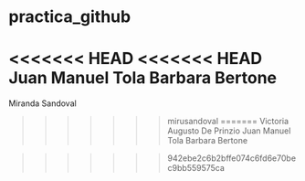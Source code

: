 # practica_github
<<<<<<< HEAD
<<<<<<< HEAD
Juan Manuel Tola
Barbara Bertone
=======
Miranda Sandoval
>>>>>>> mirusandoval
=======
Victoria
Augusto De Prinzio
Juan Manuel Tola
Barbara Bertone

>>>>>>> 942ebe2c6b2bffe074c6fd6e70bec9bb559575ca

